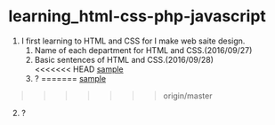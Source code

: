 # learning_html-css-php-javascript

1.  I first learning to HTML and CSS for I make web saite design.
    1.  Name of each department for HTML and CSS.(2016/09/27)
    2. Basic sentences of HTML and CSS.(2016/09/28)  
<<<<<<< HEAD
    [sample](https://htmlpreview.github.io/?https://github.com/roromokoNet/learning_html-css-php-javascript/blob/master/2016:09:28/sample.html)
    3. ?
=======
    [sample](https://roromokonet.github.io/learning_html-css-php-javascript/2016:09:28/sample.html)
>>>>>>> origin/master
2.  ?
